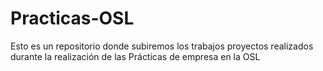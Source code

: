 # Practicas-OSL
Esto es un repositorio donde subiremos los trabajos  proyectos realizados durante la realización de las Prácticas de empresa en la OSL

